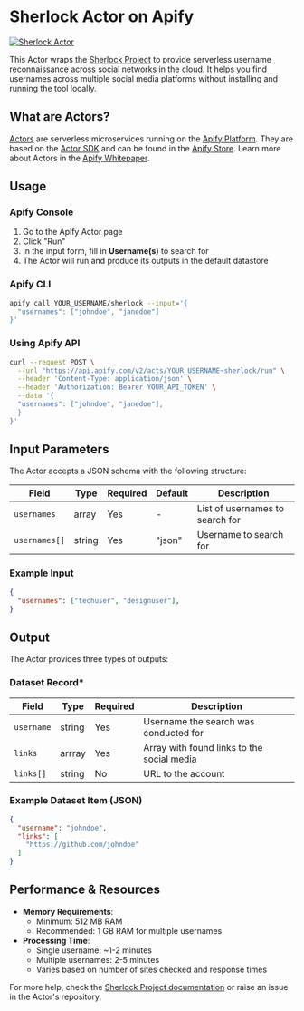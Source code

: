# Sherlock Actor on Apify

[![Sherlock Actor](https://apify.com/actor-badge?actor=netmilk/sherlock)](https://apify.com/netmilk/sherlock?fpr=sherlock)

This Actor wraps the [Sherlock Project](https://sherlockproject.xyz/) to provide serverless username reconnaissance across social networks in the cloud. It helps you find usernames across multiple social media platforms without installing and running the tool locally.

## What are Actors?
[Actors](https://docs.apify.com/platform/actors?fpr=sherlock) are serverless microservices running on the [Apify Platform](https://apify.com/?fpr=sherlock). They are based on the [Actor SDK](https://docs.apify.com/sdk/js?fpr=sherlock) and can be found in the [Apify Store](https://apify.com/store?fpr=sherlock). Learn more about Actors in the [Apify Whitepaper](https://whitepaper.actor?fpr=sherlock).

## Usage

### Apify Console

1. Go to the Apify Actor page
2. Click "Run"
3. In the input form, fill in **Username(s)** to search for
4. The Actor will run and produce its outputs in the default datastore


### Apify CLI

```bash
apify call YOUR_USERNAME/sherlock --input='{
  "usernames": ["johndoe", "janedoe"]
}'
```

### Using Apify API

```bash
curl --request POST \
  --url "https://api.apify.com/v2/acts/YOUR_USERNAME~sherlock/run" \
  --header 'Content-Type: application/json' \
  --header 'Authorization: Bearer YOUR_API_TOKEN' \
  --data '{
  "usernames": ["johndoe", "janedoe"],
  }
}'
```

## Input Parameters

The Actor accepts a JSON schema with the following structure:

| Field | Type | Required | Default | Description |
|-------|------|----------|---------|-------------|
| `usernames` | array | Yes | - | List of usernames to search for |
| `usernames[]` | string | Yes | "json" | Username to search for |


### Example Input

```json
{
  "usernames": ["techuser", "designuser"],
}
```

## Output

The Actor provides three types of outputs:

### Dataset Record*

| Field | Type | Required | Description |
|-------|------|----------|-------------|
| `username` | string | Yes | Username the search was conducted for |
| `links` | arrray | Yes | Array with found links to the social media |
| `links[]`| string | No | URL to the account

### Example Dataset Item (JSON)

```json
{
  "username": "johndoe",
  "links": [
    "https://github.com/johndoe" 
  ]
}
```

## Performance & Resources

- **Memory Requirements**:
  - Minimum: 512 MB RAM
  - Recommended: 1 GB RAM for multiple usernames
- **Processing Time**:
  - Single username: ~1-2 minutes
  - Multiple usernames: 2-5 minutes
  - Varies based on number of sites checked and response times


For more help, check the [Sherlock Project documentation](https://github.com/sherlock-project/sherlock) or raise an issue in the Actor's repository.
